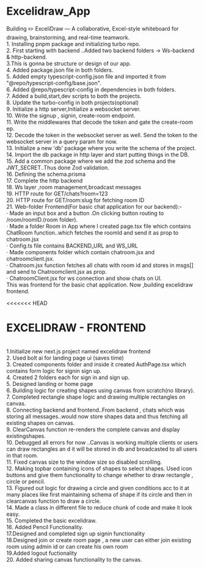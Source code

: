 # Excelidraw_App

Building ✏️ ExceliDraw — A collaborative, Excel-style whiteboard for drawing, brainstorming, and real-time teamwork.<br> 1. Installing pnpm package and initializing turbo repo.</br> 2. First starting with backend ..Added two backend folders -> Ws-backend & http-backend.</br>
3.This is gonna be structure or design of our app.</br> 4. Added package.json file in both folders.</br> 5. Added empty typescript-config.json file and imported it from "@repo/typescript-config/base.json".</br> 6. Added @repo/typescript-config in dependencies in both folders.<br> 7. Added a build,start,dev scripts to both the projects.<br> 8. Update the turbo-config in both projects(optional)<br> 9. Initialize a http server,Initialize a websocket server.<br> 10. Write the signup , signin, create-room endpoint.<br> 11. Write the middlewares that decode the token and gate the create-room ep.<br> 12. Decode the token in the websocket server as well. Send the token to the websocket server in a query param for now.<br> 13. Initialize a new 'db' package where you write the schema of the project.<br> 14. Import the db package in http layer and start putting things in the DB.<br> 15. Add a common package where we add the zod schema and the JWT_SECRET..Thus done Zod validation.<br> 16. Defining the schema.prisma<br> 17. Complete the http backend<br> 18. Ws layer ,room management,broadcast messages<br> 19. HTTP route for GET/chats?room=123<br> 20. HTTP route for GET/room:slug for fetching room ID<br> 21. Web-folder Frontend(For basic chat application for our backend):- <br>
· Made an input box and a button .On clicking button routing to /room/roomID.(room folder).<br>
· Made a folder Room in App where I created page.tsx file which contains ChatRoom function..which fetches the roomId and send it as prop to chatroom.jsx<br>
· Config.ts file contains BACKEND_URL and WS_URL<br>
· Made components folder which contain chatroom.jsx and chatroomclient.jsx.<br>
· Chatroom.jsx function fetches all chats with room id and stores in msgs[] and send to Chatroomclient.jsx as prop.<br>
· ChatroomClient.jsx for ws connection and show chats on UI.<br>
This was frontend for the basic chat application. Now ,building excelidraw frontend.<br>

<<<<<<< HEAD
<h1>EXCELIDRAW - FRONTEND</h1> <br>
1.Initialize new next.js project named excelidraw frontend<br> 2. Used bolt ai for landing page ui (saves time)<br> 3. Created components folder and inside it created AuthPage.tsx which contains form logic for signin sign up.<br> 4. Created 2 folders each for sign in and sign up.<br> 5. Designed landing or home page <br> 6. Building logic for creating shapes using canvas from scratch(no library).<br> 7. Completed rectangle shape logic and drawing multiple rectangles on canvas.<br> 8. Connecting backend and frontend..From backend , chats which was storing all messages..would now store shapes data and thus fetching all existing shapes on canvas.<br> 9. ClearCanvas function re-renders the complete canvas and display existingshapes.<br> 10. Debugged all errors for now ..Canvas is working multiple clients or users can draw rectangles an d it will be stored in db and broadcasted to all users in that room.<br> 11. Fixed canvas size to the window size so disabled scrolling.<br> 12. Making topbar containing icons of shapes to select shapes. Used icon buttons and give them functionality to change whether to draw rectangle , circle or pencil.<br> 13. Figured out logic for drawing a circle and given conditions acc to it at many places like first maintaining schema of shape if its circle and then in clearcanvas function to draw a circle.<br> 14. Made a class in different file to reduce chunk of code and make it look easy.<br> 15. Completed the basic excelidraw.<br> 16. Added Pencil Functionality.<br>17.Designed and completed sign up signin functionality<br>18.Designed join or create room page , a new user can either join existing room using admin id or can create his own room<br>19.Added logout fuctionality <br> 20. Added sharing canvas functionality to the canvas.

